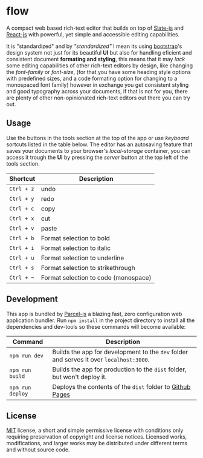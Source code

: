 # flow

A compact web based rich-text editor that builds on top of [Slate-js](https://docs.slatejs.org/) and [React-js](https://reactjs.org/) with powerful, yet simple and accessible editing capabilities.

It is "standardized" and by _"standardized"_ I mean its using [bootstrap](https://getbootstrap.com/)'s design system not just for its beautiful **UI** but also for handling eficient and consistent document **formating and styling**, this means that it may _lack_ some editing capabilities of other rich-text editors by design, like changing the _font-family_ or _font-size_, (for that you have some heading style options with predefined sizes, and a code formating option for changing to a monospaced font family) however in exchange you get consistent styling and good typography across your documents, if that is not for you, there are plenty of other non-opinionated rich-text editors out there you can try out.

## Usage

Use the buttons in the tools section at the top of the app or use _keyboard_ sortcuts listed in the table below. The editor has an autosaving feature that saves your documents to your browser's _local-storage_ container, you can access it trough the **UI** by pressing the _server_ button at the top left of the tools section.

| Shortcut   | Description                          |
| ---------- | ------------------------------------ |
| `Ctrl + z` | undo                                 |
| `Ctrl + y` | redo                                 |
| `Ctrl + c` | copy                                 |
| `Ctrl + x` | cut                                  |
| `Ctrl + v` | paste                                |
| `Ctrl + b` | Format selection to bold             |
| `Ctrl + i` | Format selection to italic           |
| `Ctrl + u` | Format selection to underline        |
| `Ctrl + s` | Format selection to strikethrough    |
| `Ctrl + ~` | Format selection to code (monospace) |

## Development

This app is bundled by [Parcel-js](https://parceljs.org/) a blazing fast, zero configuration web application bundler. Run `npm install` in the project directory to install all the dependencies and dev-tools so these commands will become available:

| Command          | Description                                                                             |
| ---------------- | --------------------------------------------------------------------------------------- |
| `npm run dev`    | Builds the app for development to the `dev` folder and serves it over `localhost:3000`. |
| `npm run build`  | Builds the app for production to the `dist` folder, but won't deploy it.                |
| `npm run deploy` | Deploys the contents of the `dist` folder to [Github Pages](https://pages.github.com/)  |

## License

[MIT](https://raw.githubusercontent.com/Aerobird98/flow/master/LICENSE) license, a short and simple permissive license with conditions only requiring preservation of copyright and license notices. Licensed works, modifications, and larger works may be distributed under different terms and without source code.
